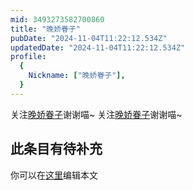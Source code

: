 ```yaml
---
mid: 3493273582700860
title: "晚娇眷子"
pubDate: "2024-11-04T11:22:12.534Z"
updatedDate: "2024-11-04T11:22:12.534Z"
profile:
  {
    Nickname: ["晚娇眷子"],
  }
---
```


关注[晚娇眷子](https://space.bilibili.com/3493273582700860)谢谢喵~ 关注[晚娇眷子](https://space.bilibili.com/3493273582700860)谢谢喵~

## 此条目有待补充
你可以在[这里](https://github.com/Yuhanawa/VTuber.ICU-Content/edit/master/v/晚娇眷子/index.md)编辑本文
